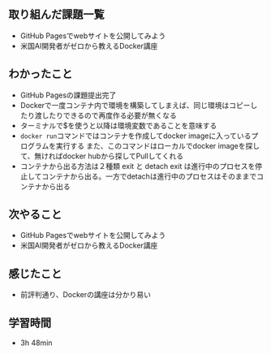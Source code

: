 ## 取り組んだ課題一覧
- GitHub Pagesでwebサイトを公開してみよう
- 米国AI開発者がゼロから教えるDocker講座
## わかったこと
- GitHub Pagesの課題提出完了
- Dockerで一度コンテナ内で環境を構築してしまえば、同じ環境はコピーしたり渡したりできるので再度作る必要が無くなる
- ターミナルで$を使うと以降は環境変数であることを意味する
- `docker run`コマンドではコンテナを作成してdocker imageに入っているプログラムを実行する
  また、このコマンドはローカルでdocker imageを探して、無ければdocker hubから探してPullしてくれる
- コンテナから出る方法は２種類 exit と detach
  exit は進行中のプロセスを停止してコンテナから出る。一方でdetachは進行中のプロセスはそのままでコンテナから出る
## 次やること
- GitHub Pagesでwebサイトを公開してみよう
- 米国AI開発者がゼロから教えるDocker講座
## 感じたこと
- 前評判通り、Dockerの講座は分かり易い
## 学習時間
- 3h 48min
